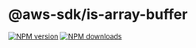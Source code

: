 # @aws-sdk/is-array-buffer

[![NPM version](https://img.shields.io/npm/v/@aws-sdk/is-array-buffer/preview.svg)](https://www.npmjs.com/package/@aws-sdk/is-array-buffer)
[![NPM downloads](https://img.shields.io/npm/dm/@aws-sdk/is-array-buffer.svg)](https://www.npmjs.com/package/@aws-sdk/is-array-buffer)
